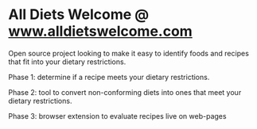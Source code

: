 # All Diets Welcome @ www.alldietswelcome.com

Open source project looking to make it easy to identify foods and recipes that fit into
your dietary restrictions. 

Phase 1: determine if a recipe meets your dietary restrictions.

Phase 2: tool to convert non-conforming diets into ones that meet your dietary restrictions.

Phase 3: browser extension to evaluate recipes live on web-pages
